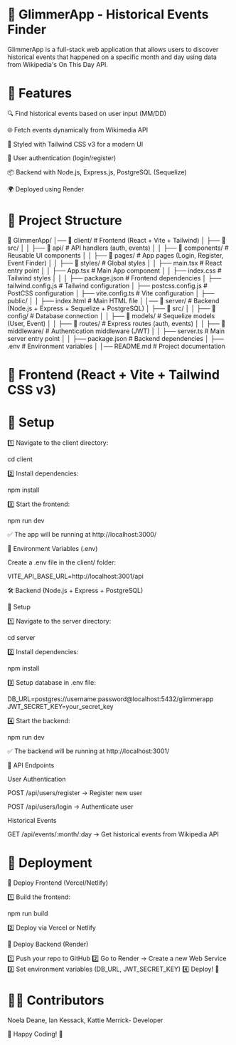 # 🌟 GlimmerApp - Historical Events Finder

GlimmerApp is a full-stack web application that allows users to discover historical events that happened on a specific month and day using data from Wikipedia's On This Day API.

# 🚀 Features

🔍 Find historical events based on user input (MM/DD)

🌐 Fetch events dynamically from Wikimedia API

🎨 Styled with Tailwind CSS v3 for a modern UI

🔐 User authentication (login/register)

📦 Backend with Node.js, Express.js, PostgreSQL (Sequelize)

🌍 Deployed using Render

# 📂 Project Structure

📂 GlimmerApp/
│── 📂 client/  # Frontend (React + Vite + Tailwind)
│   ├── 📂 src/
│   │   ├── 📂 api/           # API handlers (auth, events)
│   │   ├── 📂 components/    # Reusable UI components
│   │   ├── 📂 pages/         # App pages (Login, Register, Event Finder)
│   │   ├── 📂 styles/        # Global styles
│   │   ├── main.tsx         # React entry point
│   │   ├── App.tsx          # Main App component
│   │   ├── index.css        # Tailwind styles
│   │
│   ├── package.json         # Frontend dependencies
│   ├── tailwind.config.js   # Tailwind configuration
│   ├── postcss.config.js    # PostCSS configuration
│   ├── vite.config.ts       # Vite configuration
│   ├── public/
│   │   ├── index.html       # Main HTML file
│
│── 📂 server/  # Backend (Node.js + Express + Sequelize + PostgreSQL)
│   ├── 📂 src/
│   │   ├── 📂 config/       # Database connection
│   │   ├── 📂 models/       # Sequelize models (User, Event)
│   │   ├── 📂 routes/       # Express routes (auth, events)
│   │   ├── 📂 middleware/   # Authentication middleware (JWT)
│   │   ├── server.ts       # Main server entry point
│
│   ├── package.json         # Backend dependencies
│   ├── .env                 # Environment variables
│
│── README.md                # Project documentation

# 🎨 Frontend (React + Vite + Tailwind CSS v3)

# 📌 Setup

1️⃣ Navigate to the client directory:

cd client

2️⃣ Install dependencies:

npm install

3️⃣ Start the frontend:

npm run dev

✅ The app will be running at http://localhost:3000/

📌 Environment Variables (.env)

Create a .env file in the client/ folder:

VITE_API_BASE_URL=http://localhost:3001/api

🛠️ Backend (Node.js + Express + PostgreSQL)

📌 Setup

1️⃣ Navigate to the server directory:

cd server

2️⃣ Install dependencies:

npm install

3️⃣ Setup database in .env file:

DB_URL=postgres://username:password@localhost:5432/glimmerapp
JWT_SECRET_KEY=your_secret_key

4️⃣ Start the backend:

npm run dev

✅ The backend will be running at http://localhost:3001/

🔄 API Endpoints

User Authentication

POST /api/users/register → Register new user

POST /api/users/login → Authenticate user

Historical Events

GET /api/events/:month/:day → Get historical events from Wikipedia API

# 🚀 Deployment

📌 Deploy Frontend (Vercel/Netlify)

1️⃣ Build the frontend:

npm run build

2️⃣ Deploy via Vercel or Netlify

📌 Deploy Backend (Render)

1️⃣ Push your repo to GitHub
2️⃣ Go to Render → Create a new Web Service
3️⃣ Set environment variables (DB_URL, JWT_SECRET_KEY)
4️⃣ Deploy! 🎉

# 👨‍💻 Contributors

Noela Deane, Ian Kessack, Kattie Merrick- Developer

🚀 Happy Coding! 🎉

